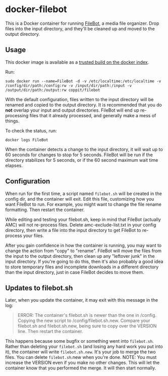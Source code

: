 docker-filebot
==============

This is a Docker container for running [FileBot](http://www.filebot.net/), a media file organizer. Drop files
into the input directory, and they'll be cleaned up and moved to the output directory.

Usage
-----

This docker image is available as a [trusted build on the docker index](https://index.docker.io/u/coppit/filebot/).

Run:

`sudo docker run --name=FileBot -d -v /etc/localtime:/etc/localtime -v /config/dir/path:/config:rw -v /input/dir/path:/input -v /output/dir/path:/output:rw coppit/filebot`

With the default configuration, files written to the input directory will be renamed and copied to the output directory.
It is recommended that you do **not** overlap your input and output directories. FileBot will end up re-processing files
that it already processed, and generally make a mess of things.

To check the status, run:

`docker logs FileBot`

When the container detects a change to the input directory, it will wait up to 60 seconds for changes to stop for 5
seconds. FileBot will be run if the directory stabilizes for 5 seconds, or if the 60 second maximum wait time elapses.

Configuration
-------------

When run for the first time, a script named `filebot.sh` will be created in the config dir, and the container will exit.
Edit this file, customizing how you want FileBot to run. For example, you might want to change the file rename
formatting. Then restart the container.

While editing and testing your filebot.sh, keep in mind that FileBot (actually AMC) will not re-process files. Delete
amc-exclude-list.txt in your config directory, then write a file into the input directory to get FileBot to re-process
your files.

After you gain confidence in how the container is running, you may want to change the action from "copy" to "rename".
FileBot will move the files from the input to the output directory, then clean up any "leftover junk" in the input
directory. If you're going to do this, then it's also probably a good idea to store temporary files and incomplete
downloads in a different directory than the input directory, just in case FileBot decides to move them.

Updates to filebot.sh
---------------------

Later, when you update the container, it may exit with this message in the log:

> ERROR: The container's filebot.sh is newer than the one in /config.
>  Copying the new script to /config/filebot.sh.new.
>  Compare your filebot.sh and filebot.sh.new, being sure to copy over the VERSION line.
>  Then restart the container.

This happens because some bugfix or something went into `filebot.sh`. Rather than deleting your `filebot.sh` (and losing
any hard work you put into it), the container will write `filebot.sh.new`. It's your job to merge the two files. You can
delete `filebot.sh`.new when you're done. NOTE: You must increase the VERSION even if you make no other changes.  This
will let the container know that you performed the merge. It will then start normally.
